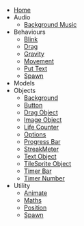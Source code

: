 * [Home](/)
* Audio
  * [Background Music](/Audio/background_music.md)
* Behaviours
  * [Blink](/Behaviours/blink.md)
  * [Drag](/Behaviours/drag.md)
  * [Gravity](/Behaviours/gravity.md)
  * [Movement](/Behaviours/movement.md)
  * [Put Text](/Behaviours/put_text.md)
  * [Spawn](/Behaviours/spawn.md)
* Models
* Objects
  * [Background](/Objects/background.md)
  * [Button](/Objects/button.md)
  * [Drag Object](/Objects/drag_object.md)
  * [Image Object](/Objects/image_object.md)
  * [Life Counter](/Objects/life_counter.md)
  * [Options](/Objects/options.md)
  * [Progress Bar](/Objects/progressbar.md)
  * [StreakMeter](/Objects/streakmeter.md)
  * [Text Object](/Objects/text_object.md)
  * [TileSprite Object](/Objects/tilesprite_object.md)
  * [Timer Bar](/Objects/timer_bar.md)
  * [Timer Number](/Objects/timer_number.md)
* Utility
  * [Animate](/Objects/background.md)
  * [Maths](/Objects/button.md)
  * [Position](/Objects/drag_object.md)
  * [Spawn](/Objects/image_object.md)

